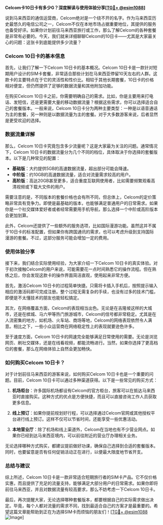 **Celcom卡10日卡有多少G？深度解读与使用体验分享[[TG💪+ @esim1088](https://t.me/s/esim1088)]**

说到马来西亚的通信运营商，Celcom绝对是一个绕不开的名字。作为马来西亚历史最悠久的电信公司之一，Celcom不仅在本地市场占据重要地位，其提供的服务也备受好评。如果你计划前往马来西亚旅行或工作，那么了解Celcom的各种套餐是非常有必要的。今天，我们就来详细聊聊Celcom的10日卡——尤其是大家最关心的问题：这张卡到底能提供多少流量？

### Celcom 10日卡的基本信息

首先，让我们了解一下Celcom 10日卡的基本概况。Celcom 10日卡是一款针对短期用户设计的SIM卡套餐，非常适合那些计划在马来西亚停留10天左右的人群。这款卡的主要特点在于它的灵活性和性价比。相较于其他长期套餐，10日卡的价格相对便宜，但仍然提供了足够的数据流量和其他附加功能。

在购买Celcom 10日卡之前，你需要明确自己的需求。比如，你是主要用来打电话、发短信，还是更需要大量的移动数据流量？根据这些需求，你可以选择适合自己的套餐版本。一般来说，Celcom 10日卡分为两种主要类型：一种是以语音通话为主的套餐，另一种则是以数据流量为主的套餐。对于大多数游客来说，后者显然是更受欢迎的选择。

### 数据流量详解

那么，Celcom 10日卡究竟包含多少流量呢？这是大家最为关注的问题。通常情况下，Celcom 10日卡的数据流量分为几个不同的档位，具体取决于你选择的套餐版本。以下是几种常见的配置：

- **基础版**：大约提供5GB的高速数据流量，超出部分可能会降速。
- **中阶版**：约10GB的高速数据流量，适合对流量需求较高的用户。
- **高阶版**：高达20GB甚至更多，适合重度互联网使用者，比如需要频繁观看高清视频或下载大文件的用户。

需要注意的是，不同版本的套餐价格也会有所不同，但总体上，Celcom的定价策略非常具有竞争力。即使是最基础的版本，也能够满足普通用户的日常需求。如果你是一个社交媒体爱好者或者经常需要用手机导航，那么选择一个中阶或高阶版本会更加划算。

此外，Celcom还提供了一些额外的服务选项，比如国际漫游功能。虽然这并不属于10日卡的标准配置，但如果你有跨国通讯的需求，也可以考虑升级到支持国际漫游的套餐。不过，这部分服务可能会增加一定的费用。

### 使用体验分享

接下来，我们结合实际使用经验，为大家介绍一下Celcom 10日卡的真实体验。对于初次接触Celcom的用户来说，可能需要花一点时间熟悉它的操作流程。但在熟练之后，你会发现这款卡的操作界面简洁直观，使用起来非常方便。

首先，激活Celcom 10日卡的过程简单快捷。只需将卡插入手机后，按照提示输入相应的激活码即可完成注册。整个过程无需复杂的手续，也没有过多的技术门槛，即便是不太懂技术的朋友也能轻松搞定。

其次，在网络覆盖方面，Celcom的表现相当出色。无论是在吉隆坡这样的大城市，还是在槟城、马六甲等热门旅游城市，Celcom的信号都非常稳定。尤其是在人流密集的地方，如机场、火车站、商场等地，Celcom的网络表现依然令人满意。相比之下，一些小众运营商在网络稳定性上的表现就要逊色许多。

至于速度方面，Celcom 10日卡的网速完全能够满足日常使用的需要。无论是浏览网页、刷社交媒体，还是在线看视频，都能流畅进行。当然，如果你选择了更高档位的套餐，那么在网络体验上自然会更加畅快。

### 如何购买Celcom 10日卡？

对于计划前往马来西亚的游客来说，如何购买Celcom 10日卡也是一个重要的问题。目前，Celcom 10日卡可以通过多种渠道获得。以下是一些常见的购买方式：

1. **机场柜台**：许多国际机场都设有Celcom的官方柜台，旅客可以在抵达马来西亚时直接购买。这种方式的优点是方便快捷，而且可以直接咨询工作人员获取更多信息。

2. **线上预订**：如果你提前规划好行程，可以选择通过Celcom官网或其他授权平台进行线上预订。这样不仅可以节省时间，还能享受一些优惠活动。

3. **本地营业厅**：除了机场和线上渠道外，Celcom在当地也有不少营业网点。如果你已经到达马来西亚境内，可以前往附近的营业厅办理相关业务。

无论选择哪种方式购买，都建议提前做好功课，确保自己选择到合适的套餐版本。同时，也要留意是否有任何促销活动正在进行，以便最大限度地节省开支。

### 总结与建议

综上所述，Celcom 10日卡是一款非常适合短期旅行者的SIM卡产品。它不仅价格实惠，而且提供了充足的流量支持，能够满足大部分用户的日常需求。如果你即将前往马来西亚，并且对数据流量有较高要求，那么不妨考虑一下Celcom 10日卡。

最后，再次提醒大家，无论选择哪种套餐版本，都要根据自己的实际需求做出决定。毕竟，每个人都对流量的需求不同，找到最适合自己的方案才是最重要的。希望这篇文章能帮助到正在为选择SIM卡而烦恼的朋友们！[[TG💪+ @esim1088](https://t.me/s/esim1088) ![Image](https://i.postimg.cc/4NQfJmqS/Snipaste-2025-05-13-00-14-12.png)]